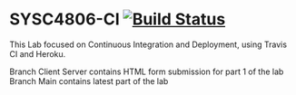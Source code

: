 # SYSC4806-CI [![Build Status](https://travis-ci.com/GabrielCiolac/SYSC4806-CI.svg?branch=main)](https://travis-ci.com/GabrielCiolac/SYSC4806-CI)
This Lab focused on Continuous Integration and Deployment, using Travis CI and Heroku.

Branch Client Server contains HTML form submission for part 1 of the lab
Branch Main contains latest part of the lab
